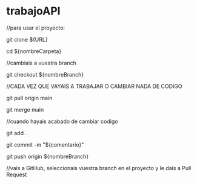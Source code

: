 # trabajoAPI
//para usar el proyecto:

git clone ${URL}

cd ${nombreCarpeta}

//cambiais a vuestra branch

git checkout ${nombreBranch}

//CADA VEZ QUE VAYAIS A TRABAJAR O CAMBIAR NADA DE CODIGO

git pull origin main

git merge main

//cuando hayais acabado de cambiar codigo

git add .

git commit -m "${comentario}"

git push origin ${nombreBranch}


//vais a GitHub, seleccionais vuestra branch en el proyecto y le dais a Pull Request


